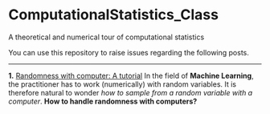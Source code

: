 # ComputationalStatistics_Class
A theoretical and numerical tour of computational statistics

You can use this repository to raise issues regarding the following posts.

---

**1.** [Randomness with computer: A tutorial](https://fabienpesquerel.github.io/blog/2022/random-number-generation-101/) In the field of **Machine Learning**, the practitioner has to work (numerically) with random variables. It is therefore natural to wonder *how to sample from a random variable with a computer*. **How to handle randomness with computers?**
